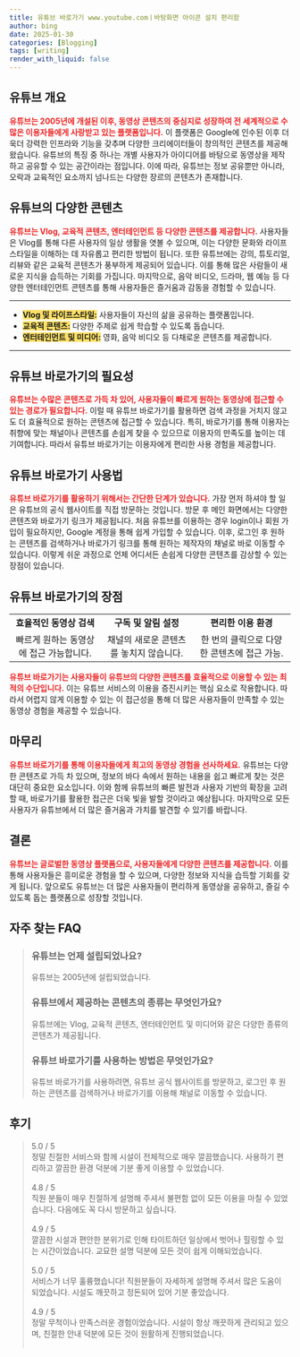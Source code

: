 ```yaml
---
title: 유튜브 바로가기 www.youtube.comㅣ바탕화면 아이콘 설치 편리함
author: bing
date: 2025-01-30
categories: [Blogging]
tags: [writing]
render_with_liquid: false
---
```



<h2 id='유튜브_개요'>유튜브 개요</h2>

<p><b><span style="color: #ee2323;">유튜브는 2005년에 개설된 이후, 동영상 콘텐츠의 중심지로 성장하여 전 세계적으로 수많은 이용자들에게 사랑받고 있는 플랫폼입니다.</span></b> 이 플랫폼은 Google에 인수된 이후 더욱더 강력한 인프라와 기능을 갖추며 다양한 크리에이터들이 창의적인 콘텐츠를 제공해왔습니다. 유튜브의 특징 중 하나는 개별 사용자가 아이디어를 바탕으로 동영상을 제작하고 공유할 수 있는 공간이라는 점입니다. 이에 따라, 유튜브는 정보 공유뿐만 아니라, 오락과 교육적인 요소까지 넘나드는 다양한 장르의 콘텐츠가 존재합니다.</p>

<h2 id='유튜브의_다양한_콘텐츠'>유튜브의 다양한 콘텐츠</h2>

<p><b><span style="color: #ee2323;">유튜브는 Vlog, 교육적 콘텐츠, 엔터테인먼트 등 다양한 콘텐츠를 제공합니다.</span></b> 사용자들은 Vlog를 통해 다른 사용자의 일상 생활을 엿볼 수 있으며, 이는 다양한 문화와 라이프스타일을 이해하는 데 자유롭고 편리한 방법이 됩니다. 또한 유튜브에는 강의, 튜토리얼, 리뷰와 같은 교육적 콘텐츠가 풍부하게 제공되어 있습니다. 이를 통해 많은 사람들이 새로운 지식을 습득하는 기회를 가집니다. 마지막으로, 음악 비디오, 드라마, 웹 예능 등 다양한 엔터테인먼트 콘텐츠를 통해 사용자들은 즐거움과 감동을 경험할 수 있습니다.</p>

<hr />

<ul>
    <li><b><span style="background-color: #ffe066;">Vlog 및 라이프스타일:</span></b> 사용자들이 자신의 삶을 공유하는 플랫폼입니다.</li>
    <li><b><span style="background-color: #ffe066;">교육적 콘텐츠:</span></b> 다양한 주제로 쉽게 학습할 수 있도록 돕습니다.</li>
    <li><b><span style="background-color: #ffe066;">엔터테인먼트 및 미디어:</span></b> 영화, 음악 비디오 등 다채로운 콘텐츠를 제공합니다.</li>
</ul>

<hr />

<h2 id='유튜브_바로가기의_필요성'>유튜브 바로가기의 필요성</h2>

<p><b><span style="color: #ee2323;">유튜브는 수많은 콘텐츠로 가득 차 있어, 사용자들이 빠르게 원하는 동영상에 접근할 수 있는 경로가 필요합니다.</span></b> 이럴 때 유튜브 바로가기를 활용하면 검색 과정을 거치지 않고도 더 효율적으로 원하는 콘텐츠에 접근할 수 있습니다. 특히, 바로가기를 통해 이용자는 취향에 맞는 채널이나 콘텐츠를 손쉽게 찾을 수 있으므로 이용자의 만족도를 높이는 데 기여합니다. 따라서 유튜브 바로가기는 이용자에게 편리한 사용 경험을 제공합니다.</p>

<h2 id='유튜브_바로가기_사용법'>유튜브 바로가기 사용법</h2>

<p><b><span style="color: #ee2323;">유튜브 바로가기를 활용하기 위해서는 간단한 단계가 있습니다.</span></b> 가장 먼저 하셔야 할 일은 유튜브의 공식 웹사이트를 직접 방문하는 것입니다. 방문 후 메인 화면에서는 다양한 콘텐츠와 바로가기 링크가 제공됩니다. 처음 유튜브를 이용하는 경우 login이나 회원 가입이 필요하지만, Google 계정을 통해 쉽게 가입할 수 있습니다. 이후, 로그인 후 원하는 콘텐츠를 검색하거나 바로가기 링크를 통해 원하는 제작자의 채널로 바로 이동할 수 있습니다. 이렇게 쉬운 과정으로 언제 어디서든 손쉽게 다양한 콘텐츠를 감상할 수 있는 장점이 있습니다.</p>

<h2 id='유튜브_바로가기의_장점'>유튜브 바로가기의 장점</h2>

<table>
    <tr>
        <td style="text-align: center; height: 17px;"><b>효율적인 동영상 검색</b></td>
        <td style="text-align: center; height: 17px;"><b>구독 및 알림 설정</b></td>
        <td style="text-align: center; height: 17px;"><b>편리한 이용 환경</b></td>
    </tr>
    <tr>
        <td style="text-align: center; height: 17px;">빠르게 원하는 동영상에 접근 가능합니다.</td>
        <td style="text-align: center; height: 17px;">채널의 새로운 콘텐츠를 놓치지 않습니다.</td>
        <td style="text-align: center; height: 17px;">한 번의 클릭으로 다양한 콘텐츠에 접근 가능.</td>
    </tr>
</table>

<p><b><span style="color: #ee2323;">유튜브 바로가기는 사용자들이 유튜브의 다양한 콘텐츠를 효율적으로 이용할 수 있는 최적의 수단입니다.</span></b> 이는 유튜브 서비스의 이용을 증진시키는 핵심 요소로 작용합니다. 따라서 어렵지 않게 이용할 수 있는 이 접근성을 통해 더 많은 사용자들이 만족할 수 있는 동영상 경험을 제공할 수 있습니다.</p>

<h2 id='마무리'>마무리</h2>

<p><b><span style="color: #ee2323;">유튜브 바로가기를 통해 이용자들에게 최고의 동영상 경험을 선사하세요.</span></b> 유튜브는 다양한 콘텐츠로 가득 차 있으며, 정보의 바다 속에서 원하는 내용을 쉽고 빠르게 찾는 것은 대단히 중요한 요소입니다. 이와 함께 유튜브의 빠른 발전과 사용자 기반의 확장을 고려할 때, 바로가기를 활용한 접근은 더욱 빛을 발할 것이라고 예상됩니다. 마지막으로 모든 사용자가 유튜브에서 더 많은 즐거움과 가치를 발견할 수 있기를 바랍니다.</p>

<h2 id='결론'>결론</h2>

<p><b><span style="color: #ee2323;">유튜브는 글로벌한 동영상 플랫폼으로, 사용자들에게 다양한 콘텐츠를 제공합니다.</span></b> 이를 통해 사용자들은 흥미로운 경험을 할 수 있으며, 다양한 정보와 지식을 습득할 기회를 갖게 됩니다. 앞으로도 유튜브는 더 많은 사용자들이 편리하게 동영상을 공유하고, 즐길 수 있도록 돕는 플랫폼으로 성장할 것입니다.</p>


<h2 id='자주_찾는_FAQ'>자주 찾는 FAQ</h2>
<div itemscope="" itemtype="https://schema.org/FAQPage"> 
<blockquote> 
<div itemscope="" itemprop="mainEntity" itemtype="https://schema.org/Question"> 
<h3 itemprop="name">유튜브는 언제 설립되었나요?</h3> 
<div itemscope="" itemprop="acceptedAnswer" itemtype="https://schema.org/Answer"> 
<span itemprop="text"> 
<p>유튜브는 2005년에 설립되었습니다.</p> 
</span> 
</div> 
</div> 
<div itemscope="" itemprop="mainEntity" itemtype="https://schema.org/Question"> 
<h3 itemprop="name">유튜브에서 제공하는 콘텐츠의 종류는 무엇인가요?</h3> 
<div itemscope="" itemprop="acceptedAnswer" itemtype="https://schema.org/Answer"> 
<span itemprop="text"> 
<p>유튜브에는 Vlog, 교육적 콘텐츠, 엔터테인먼트 및 미디어와 같은 다양한 종류의 콘텐츠가 제공됩니다.</p> 
</span> 
</div> 
</div> 
<div itemscope="" itemprop="mainEntity" itemtype="https://schema.org/Question"> 
<h3 itemprop="name">유튜브 바로가기를 사용하는 방법은 무엇인가요?</h3> 
<div itemscope="" itemprop="acceptedAnswer" itemtype="https://schema.org/Answer"> 
<span itemprop="text"> 
<p>유튜브 바로가기를 사용하려면, 유튜브 공식 웹사이트를 방문하고, 로그인 후 원하는 콘텐츠를 검색하거나 바로가기를 이용해 채널로 이동할 수 있습니다.</p> 
</span> 
</div> 
</div> 
</blockquote> 
</div>
<h2 id='후기'>후기</h2>
<div itemscope itemtype="https://schema.org/Product">
  <blockquote>
  <div itemprop="review" itemscope itemtype="https://schema.org/Review">
      <div itemprop="reviewRating" itemscope itemtype="https://schema.org/Rating"> <span itemprop="ratingValue">5.0</span> / <span itemprop="bestRating">5</span> </div>
      <span itemprop="reviewBody">정말 친절한 서비스와 함께 시설이 전체적으로 매우 깔끔했습니다. 사용하기 편리하고 깔끔한 환경 덕분에 기분 좋게 이용할 수 있었습니다.</span>
  </div>
  <br>
  <div itemprop="review" itemscope itemtype="https://schema.org/Review">
      <div itemprop="reviewRating" itemscope itemtype="https://schema.org/Rating"> <span itemprop="ratingValue">4.8</span> / <span itemprop="bestRating">5</span> </div>
      <span itemprop="reviewBody">직원 분들이 매우 친절하게 설명해 주셔서 불편함 없이 모든 이용을 마칠 수 있었습니다. 다음에도 꼭 다시 방문하고 싶습니다.</span>
  </div>
  <br>
  <div itemprop="review" itemscope itemtype="https://schema.org/Review">
      <div itemprop="reviewRating" itemscope itemtype="https://schema.org/Rating"> <span itemprop="ratingValue">4.9</span> / <span itemprop="bestRating">5</span> </div>
      <span itemprop="reviewBody">깔끔한 시설과 편안한 분위기로 인해 타이트하던 일상에서 벗어나 힐링할 수 있는 시간이었습니다. 교묘한 설명 덕분에 모든 것이 쉽게 이해되었습니다.</span>
  </div>
  <br>
  <div itemprop="review" itemscope itemtype="https://schema.org/Review">
      <div itemprop="reviewRating" itemscope itemtype="https://schema.org/Rating"> <span itemprop="ratingValue">5.0</span> / <span itemprop="bestRating">5</span> </div>
      <span itemprop="reviewBody">서비스가 너무 훌륭했습니다! 직원분들이 자세하게 설명해 주셔서 많은 도움이 되었습니다. 시설도 깨끗하고 정돈되어 있어 기분 좋았습니다.</span>
  </div>
  <br>
  <div itemprop="review" itemscope itemtype="https://schema.org/Review">
      <div itemprop="reviewRating" itemscope itemtype="https://schema.org/Rating"> <span itemprop="ratingValue">4.9</span> / <span itemprop="bestRating">5</span> </div>
      <span itemprop="reviewBody">정말 무척이나 만족스러운 경험이었습니다. 시설이 항상 깨끗하게 관리되고 있으며, 친절한 안내 덕분에 모든 것이 원활하게 진행되었습니다.</span>
  </div>
  <br>
  </blockquote>
</div>
